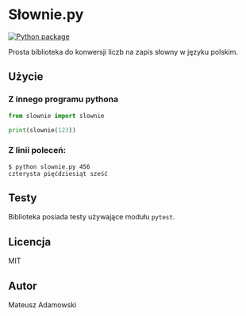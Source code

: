 # Słownie.py

[![Python package](https://github.com/mateusza/slownie-py/actions/workflows/python-package.yml/badge.svg)](https://github.com/mateusza/slownie-py/actions/workflows/python-package.yml)

Prosta biblioteka do konwersji liczb na zapis słowny w języku polskim.

## Użycie

### Z innego programu pythona
```python
from slownie import slownie

print(slownie(123))
```

### Z linii poleceń:
```shell
$ python slownie.py 456
czterysta pięćdziesiąt sześć
```

## Testy
Biblioteka posiada testy używające modułu `pytest`.

## Licencja

MIT

## Autor

Mateusz Adamowski <mateusz at adamowski dot pl>
